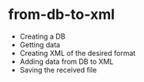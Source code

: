 # from-db-to-xml

- Creating a DB
- Getting data
- Creating XML of the desired format
- Adding data from DB to XML
- Saving the received file